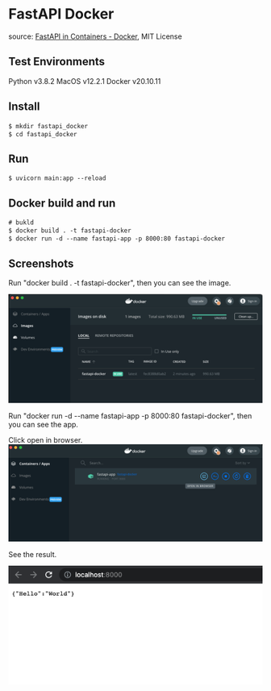 # FastAPI Docker
source: [FastAPI in Containers - Docker](https://fastapi.tiangolo.com/deployment/docker/), MIT License

## Test Environments
Python v3.8.2
MacOS v12.2.1
Docker v20.10.11

## Install
```shell
$ mkdir fastapi_docker
$ cd fastapi_docker
```

## Run
```shell
$ uvicorn main:app --reload
```

## Docker build and run
```shell
# bukld
$ docker build . -t fastapi-docker
$ docker run -d --name fastapi-app -p 8000:80 fastapi-docker
```

## Screenshots
Run "docker build . -t fastapi-docker", then you can see the image. 

![image](screenshots/images_fastapi_docker.png)

Run "docker run -d --name fastapi-app -p 8000:80 fastapi-docker", then you can see the app.

Click open in browser.
![app](screenshots/app_fastapi_app.png)

See the result.

![localhost](screenshots/localhost_8000.png)
